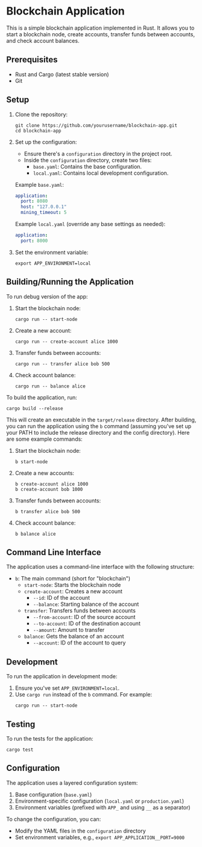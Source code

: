 # Blockchain Application

This is a simple blockchain application implemented in Rust. It allows you to start a blockchain node, create accounts, transfer funds between accounts, and check account balances.

## Prerequisites

- Rust and Cargo (latest stable version)
- Git

## Setup

1. Clone the repository:

   ```
   git clone https://github.com/yourusername/blockchain-app.git
   cd blockchain-app
   ```

2. Set up the configuration:

   - Ensure there's a `configuration` directory in the project root.
   - Inside the `configuration` directory, create two files:
     - `base.yaml`: Contains the base configuration.
     - `local.yaml`: Contains local development configuration.

   Example `base.yaml`:

   ```yaml
   application:
     port: 8080
     host: "127.0.0.1"
     mining_timeout: 5
   ```

   Example `local.yaml` (override any base settings as needed):

   ```yaml
   application:
     port: 8000
   ```

3. Set the environment variable:
   ```
   export APP_ENVIRONMENT=local
   ```

## Building/Running the Application

To run debug version of the app:

1. Start the blockchain node:

   ```
   cargo run -- start-node
   ```

2. Create a new account:

   ```
   cargo run -- create-account alice 1000
   ```

3. Transfer funds between accounts:

   ```
   cargo run -- transfer alice bob 500
   ```

4. Check account balance:
   ```
   cargo run -- balance alice
   ```

To build the application, run:

```
cargo build --release
```

This will create an executable in the `target/release` directory.
After building, you can run the application using the `b` command (assuming you've set up your PATH to include the release directory and the config directory). Here are some example commands:

1. Start the blockchain node:

   ```
   b start-node
   ```

2. Create a new accounts:

   ```
   b create-account alice 1000
   b create-account bob 1000
   ```

3. Transfer funds between accounts:

   ```
   b transfer alice bob 500
   ```

4. Check account balance:
   ```
   b balance alice
   ```

## Command Line Interface

The application uses a command-line interface with the following structure:

- `b`: The main command (short for "blockchain")
  - `start-node`: Starts the blockchain node
  - `create-account`: Creates a new account
    - `--id`: ID of the account
    - `--balance`: Starting balance of the account
  - `transfer`: Transfers funds between accounts
    - `--from-account`: ID of the source account
    - `--to-account`: ID of the destination account
    - `--amount`: Amount to transfer
  - `balance`: Gets the balance of an account
    - `--account`: ID of the account to query

## Development

To run the application in development mode:

1. Ensure you've set `APP_ENVIRONMENT=local`.
2. Use `cargo run` instead of the `b` command. For example:
   ```
   cargo run -- start-node
   ```

## Testing

To run the tests for the application:

```
cargo test
```

## Configuration

The application uses a layered configuration system:

1. Base configuration (`base.yaml`)
2. Environment-specific configuration (`local.yaml` or `production.yaml`)
3. Environment variables (prefixed with `APP_` and using `__` as a separator)

To change the configuration, you can:

- Modify the YAML files in the `configuration` directory
- Set environment variables, e.g., `export APP_APPLICATION__PORT=9000`
